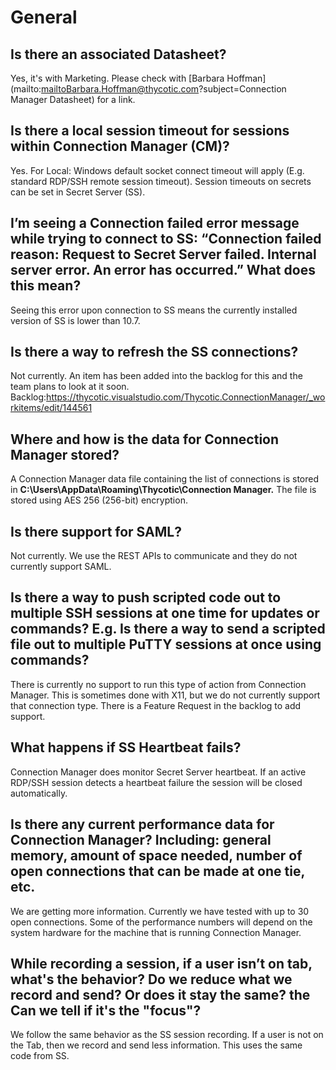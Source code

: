 [title]: # (General)
[tags]: # (faq,error,failed,ss,connect,data,datasheet,SAML,help,heartbeat)
[priority]: # (701)

# General

## Is there an associated Datasheet?

Yes, it's with Marketing. Please check with [Barbara Hoffman](mailto:mailtoBarbara.Hoffman@thycotic.com?subject=Connection Manager Datasheet) for a link.

## Is there a local session timeout for sessions within Connection Manager (CM)?

Yes. For Local: Windows default socket connect timeout will apply (E.g. standard RDP/SSH remote session timeout). Session timeouts on secrets can be set in Secret Server (SS).

## I’m seeing a Connection failed error message while trying to connect to SS: “Connection failed reason: Request to Secret Server failed. Internal server error. An error has occurred.” What does this mean?

Seeing this error upon connection to SS means the currently installed version of SS is lower than 10.7.

## Is there a way to refresh the SS connections?

Not currently. An item has been added into the backlog for this and the team plans to look at it soon. Backlog:https://thycotic.visualstudio.com/Thycotic.ConnectionManager/_workitems/edit/144561 

## Where and how is the data for Connection Manager stored?

A Connection Manager data file containing the list of connections is stored in **C:\Users\\AppData\Roaming\Thycotic\Connection Manager.** The file is stored using AES 256 (256-bit) encryption.

## Is there support for SAML?

Not currently. We use the REST APIs to communicate and they do not currently support SAML.

## Is there a way to push scripted code out to multiple SSH sessions at one time for updates or commands? E.g. Is there a way to send a scripted file out to multiple PuTTY sessions at once using commands?

There is currently no support to run this type of action from Connection Manager. This is sometimes done with X11, but we do not currently support that connection type. There is a Feature Request in the backlog to add support.  

## What happens if SS Heartbeat fails?

Connection Manager does monitor Secret Server heartbeat. If an active RDP/SSH session detects a heartbeat failure the session will be closed automatically.

## Is there any current performance data for Connection Manager? Including: general memory, amount of space needed, number of open connections that can be made at one tie, etc.

We are getting more information. Currently we have tested with up to 30 open connections. Some of the performance numbers will depend on the system hardware for the machine that is running Connection Manager.  

## While recording a session, if a user isn’t on tab, what's the behavior? Do we reduce what we record and send? Or does it stay the same? the Can we tell if it's the "focus"?

We follow the same behavior as the SS session recording. If a user is not on the Tab, then we record and send less information. This uses the same code from SS.